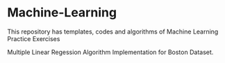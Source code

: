 # Machine-Learning
This repository has templates, codes and algorithms of Machine Learning Practice Exercises

Multiple Linear Regession Algorithm Implementation for Boston Dataset. 
